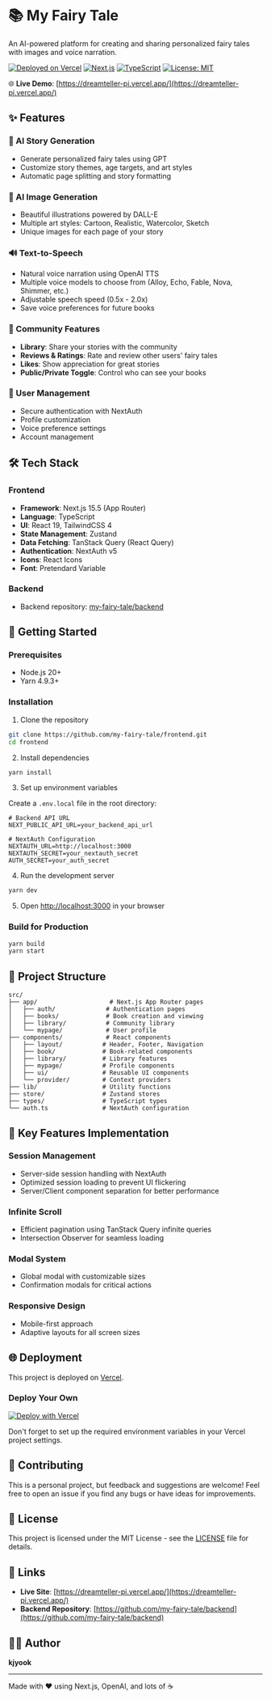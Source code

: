 # 📚 My Fairy Tale

An AI-powered platform for creating and sharing personalized fairy tales with images and voice narration.

[![Deployed on Vercel](https://img.shields.io/badge/Deployed%20on-Vercel-black?style=flat&logo=vercel)](https://dreamteller-pi.vercel.app/)
[![Next.js](https://img.shields.io/badge/Next.js-15.5-black?style=flat&logo=next.js)](https://nextjs.org/)
[![TypeScript](https://img.shields.io/badge/TypeScript-5.0-blue?style=flat&logo=typescript)](https://www.typescriptlang.org/)
[![License: MIT](https://img.shields.io/badge/License-MIT-yellow.svg)](https://opensource.org/licenses/MIT)

🌐 **Live Demo**: [https://dreamteller-pi.vercel.app/](https://dreamteller-pi.vercel.app/)

## ✨ Features

### 📖 AI Story Generation
- Generate personalized fairy tales using GPT
- Customize story themes, age targets, and art styles
- Automatic page splitting and story formatting

### 🎨 AI Image Generation
- Beautiful illustrations powered by DALL-E
- Multiple art styles: Cartoon, Realistic, Watercolor, Sketch
- Unique images for each page of your story

### 🔊 Text-to-Speech
- Natural voice narration using OpenAI TTS
- Multiple voice models to choose from (Alloy, Echo, Fable, Nova, Shimmer, etc.)
- Adjustable speech speed (0.5x - 2.0x)
- Save voice preferences for future books

### 👥 Community Features
- **Library**: Share your stories with the community
- **Reviews & Ratings**: Rate and review other users' fairy tales
- **Likes**: Show appreciation for great stories
- **Public/Private Toggle**: Control who can see your books

### 🔐 User Management
- Secure authentication with NextAuth
- Profile customization
- Voice preference settings
- Account management

## 🛠️ Tech Stack

### Frontend
- **Framework**: Next.js 15.5 (App Router)
- **Language**: TypeScript
- **UI**: React 19, TailwindCSS 4
- **State Management**: Zustand
- **Data Fetching**: TanStack Query (React Query)
- **Authentication**: NextAuth v5
- **Icons**: React Icons
- **Font**: Pretendard Variable

### Backend
- Backend repository: [my-fairy-tale/backend](https://github.com/my-fairy-tale/backend)

## 🚀 Getting Started

### Prerequisites
- Node.js 20+
- Yarn 4.9.3+

### Installation

1. Clone the repository
```bash
git clone https://github.com/my-fairy-tale/frontend.git
cd frontend
```

2. Install dependencies
```bash
yarn install
```

3. Set up environment variables

Create a `.env.local` file in the root directory:

```env
# Backend API URL
NEXT_PUBLIC_API_URL=your_backend_api_url

# NextAuth Configuration
NEXTAUTH_URL=http://localhost:3000
NEXTAUTH_SECRET=your_nextauth_secret
AUTH_SECRET=your_auth_secret
```

4. Run the development server
```bash
yarn dev
```

5. Open [http://localhost:3000](http://localhost:3000) in your browser

### Build for Production

```bash
yarn build
yarn start
```

## 📁 Project Structure

```
src/
├── app/                    # Next.js App Router pages
│   ├── auth/              # Authentication pages
│   ├── books/             # Book creation and viewing
│   ├── library/           # Community library
│   └── mypage/            # User profile
├── components/            # React components
│   ├── layout/           # Header, Footer, Navigation
│   ├── book/             # Book-related components
│   ├── library/          # Library features
│   ├── mypage/           # Profile components
│   ├── ui/               # Reusable UI components
│   └── provider/         # Context providers
├── lib/                  # Utility functions
├── store/                # Zustand stores
├── types/                # TypeScript types
└── auth.ts               # NextAuth configuration
```

## 🎯 Key Features Implementation

### Session Management
- Server-side session handling with NextAuth
- Optimized session loading to prevent UI flickering
- Server/Client component separation for better performance

### Infinite Scroll
- Efficient pagination using TanStack Query infinite queries
- Intersection Observer for seamless loading

### Modal System
- Global modal with customizable sizes
- Confirmation modals for critical actions

### Responsive Design
- Mobile-first approach
- Adaptive layouts for all screen sizes

## 🌐 Deployment

This project is deployed on [Vercel](https://vercel.com/).

### Deploy Your Own

[![Deploy with Vercel](https://vercel.com/button)](https://vercel.com/new/clone?repository-url=https://github.com/my-fairy-tale/frontend)

Don't forget to set up the required environment variables in your Vercel project settings.

## 🤝 Contributing

This is a personal project, but feedback and suggestions are welcome! Feel free to open an issue if you find any bugs or have ideas for improvements.

## 📝 License

This project is licensed under the MIT License - see the [LICENSE](LICENSE) file for details.

## 🔗 Links

- **Live Site**: [https://dreamteller-pi.vercel.app/](https://dreamteller-pi.vercel.app/)
- **Backend Repository**: [https://github.com/my-fairy-tale/backend](https://github.com/my-fairy-tale/backend)

## 👨‍💻 Author

**kjyook**

---

Made with ❤️ using Next.js, OpenAI, and lots of ☕
